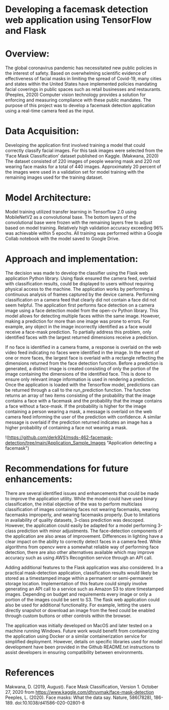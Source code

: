 # Developing a facemask detection web application using TensorFlow and Flask
# Overview:
The global coronavirus pandemic has necessitated new public policies in the interest of safety. Based on overwhelming scientific evidence of effectiveness of facial masks in limiting the spread of Covid-19, many cities and states within the United States have implemented policies mandating facial coverings in public spaces such as retail businesses and restaurants. (Peeples, 2020) Computer vision technology provides a solution for enforcing and measuring compliance with these public mandates. The purpose of this project was to develop a facemask detection application using a real-time camera feed as the input. 
# Data Acquisition:
Developing the application first involved training a model that could correctly classify facial images. For this task images were selected from the ‘Face Mask Classification’ dataset published on Kaggle. (Makwana, 2020) The dataset consisted of 220 images of people wearing mask and 220 not wearing face masks for a total of 440 images. Approximately 20 percent of the images were used in a validation set for model training with the remaining images used for the training dataset. 
# Model Architecture:
Model training utilized transfer learning in Tensorflow 2.0 using MobileNetV2 as a convolutional base. The bottom layers of the convolutional base were frozen with the remaining layers free to adjust based on model training. Relatively high validation accuracy exceeding 96% was achievable within 5 epochs. All training was performed within a Google Collab notebook with the model saved to Google Drive. 
# Approach and implementation:
The decision was made to develop the classifier using the Flask web application Python library.  Using flask ensured the camera feed, overlaid with classification results, could be displayed to users without requiring physical access to the machine. The application works by performing a continuous analysis of frames captured by the device camera.  Performing classification on a camera feed that clearly did not contain a face did not seem helpful. The application first performs face detection on a camera image using a face detection model from the open-cv Python library. This model allows for detecting multiple faces within the same image. However, making a prediction for more than one image was prone to errors. For example, any object in the image incorrectly identified as a face would receive a face-mask prediction. To partially address this problem, only identified faces with the largest returned dimensions receive a prediction. <br />

If no face is identified in a camera frame, a response is overlaid on the web video feed indicating no faces were identified in the image. In the event of one or more faces, the largest face is overlaid with a rectangle reflecting the dimensions returned from the face detection function. Before a prediction is generated, a distinct image is created consisting of only the portion of the image containing the dimensions of the identified face. This is done to ensure only relevant image information is used in rendering a prediction. Once the application is loaded with the Tensorflow model, predictions can be returned through a call to the run_prediction function. The function returns an array of two items consisting of the probability that the image contains a face with a facemask and the probability that the image contains a face without a face-mask. If the probability is higher for the image containing a person wearing a mask, a message is overlaid on the web camera feed informing the user of the prediction with confidence. A similar message is overlaid if the prediction returned indicates an image has a higher probability of containing a face not wearing a mask.

!(https://github.com/derk924/msds-462-facemask-detection/tree/main/Application_Sample_Images "Application detecting a facemask")

# Recommendations for future enhancements:
There are several identified issues and enhancements that could be made to improve the application utility. While the model could have used binary classification, the initial objective of the was to perform multiclass classification of images containing faces not wearing facemasks, wearing facemasks improperly, and wearing facemasks properly. Due to limitations in availability of quality datasets, 3-class prediction was descoped. However, the application could easily be adapted for a model performing 3-class prediction with minor adjustments. The face-detection components of the application are also areas of improvement. Differences in lighting have a clear impact on the ability to correctly detect faces in a camera feed. While algorithms from opencv were a somewhat reliable way of performing face detection, there are also other alternatives available which may improve accuracy such as using AWS’s Recognition service through an API call. <br /> 

Adding additional features to the Flask application was also considered. In a practical mask-detection application, classification results would likely be stored as a timestamped image within a permanent or semi-permanent storage location. Implementation of this feature could simply involve generating an API call to a service such as Amazon S3 to store timestamped images. Depending on budget and requirements every image or only a portion of the images could be sent to S3. The flask web application could also be used for additional functionality. For example, letting the users directly snapshot or download an image from the feed could be enabled through custom buttons or other controls within the browser. <br /> 

The application was initially developed on MacOS and later tested on a machine running Windows. Future work would benefit from containerizing the application using Docker or a similar containerization service for simplified deployment. However, details on specific libraries used for model development have been provided in the Github README.txt instructions to assist developers in ensuring compatibility between environments.  
# References
Makwana, D. (2019, August). Face Mask Classification, Version 1. October 27, 2020 from https://www.kaggle.com/dhruvmak/face-mask-detection <br />
Peeples, L. (2020). Face masks: What the data say. Nature, 586(7828), 186-189. doi:10.1038/d41586-020-02801-8 <br /> 


